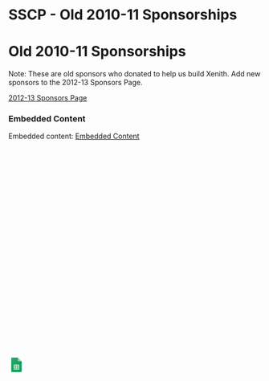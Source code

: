 # SSCP - Old 2010-11 Sponsorships

# Old 2010-11 Sponsorships

Note: These are old sponsors who donated to help us build Xenith. Add new sponsors to the 2012-13 Sponsors Page.

[ 2012-13 Sponsors Page](/home/sscp-2012-2013/business-logistics-2012-2013/business-logistics-individual-projects/2012-13-sponsorships)

[](https://docs.google.com/spreadsheets/d/0AqPX017JxLiDdFhUdXFST1hKelBLandXNkUtc1BSZEE/edit)

### Embedded Content

Embedded content: [Embedded Content]()

<iframe width="100%" height="400" src="" frameborder="0"></iframe>

![](../../../../../assets/sheets_32dp.png)

